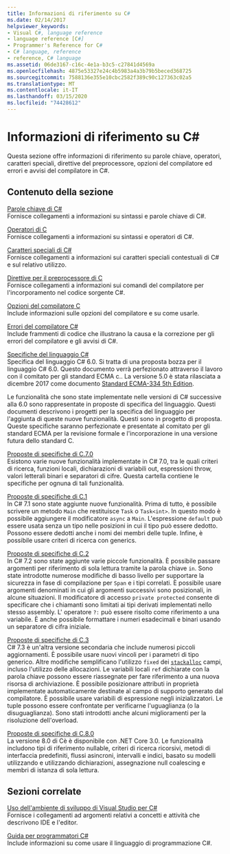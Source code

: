 ```yaml
---
title: Informazioni di riferimento su C#
ms.date: 02/14/2017
helpviewer_keywords:
- Visual C#, language reference
- language reference [C#]
- Programmer's Reference for C#
- C# language, reference
- reference, C# language
ms.assetid: 06de3167-c16c-4e1a-b3c5-c27841d4569a
ms.openlocfilehash: 4875e53327e24c4b5983a4a3b79b5beced368725
ms.sourcegitcommit: 7588136e355e10cbc2582f389c90c127363c02a5
ms.translationtype: MT
ms.contentlocale: it-IT
ms.lasthandoff: 03/15/2020
ms.locfileid: "74428612"
---
```

# <a name="c-reference"></a>Informazioni di riferimento su C#

Questa sezione offre informazioni di riferimento su parole chiave, operatori, caratteri speciali, direttive del preprocessore, opzioni del compilatore ed errori e avvisi del compilatore in C#.  
  
## <a name="in-this-section"></a>Contenuto della sezione

 [Parole chiave di C#](./keywords/index.md)  
 Fornisce collegamenti a informazioni su sintassi e parole chiave di C#.  
  
 [Operatori di C](./operators/index.md)  
 Fornisce collegamenti a informazioni su sintassi e operatori di C#.  

 [Caratteri speciali di C#](./tokens/index.md)  
 Fornisce collegamenti a informazioni sui caratteri speciali contestuali di C# e sul relativo utilizzo.  

 [Direttive per il preprocessore di C](./preprocessor-directives/index.md)  
 Fornisce collegamenti a informazioni sui comandi del compilatore per l'incorporamento nel codice sorgente C#.  
  
 [Opzioni del compilatore C](./compiler-options/index.md)  
 Include informazioni sulle opzioni del compilatore e su come usarle.  
  
 [Errori del compilatore C#](./compiler-messages/index.md)  
 Include frammenti di codice che illustrano la causa e la correzione per gli errori del compilatore e gli avvisi di C#.  
  
 [Specifiche del linguaggio C#](../../../_csharplang/spec/introduction.md)  
 Specifica del linguaggio C# 6.0. Si tratta di una proposta bozza per il linguaggio C# 6.0. Questo documento verrà perfezionato attraverso il lavoro con il comitato per gli standard ECMA c.. La versione 5.0 è stata rilasciata a dicembre 2017 come documento [Standard ECMA-334 5th Edition](https://www.ecma-international.org/publications/files/ECMA-ST/ECMA-334.pdf).

Le funzionalità che sono state implementate nelle versioni di C# successive alla 6.0 sono rappresentate in proposte di specifica del linguaggio. Questi documenti descrivono i progetti per la specifica del linguaggio per l'aggiunta di queste nuove funzionalità. Questi sono in progetto di proposta. Queste specifiche saranno perfezionate e presentate al comitato per gli standard ECMA per la revisione formale e l'incorporazione in una versione futura dello standard C.

 [Proposte di specifiche di C.7.0](../../../_csharplang/proposals/csharp-7.0/pattern-matching.md)  
 Esistono varie nuove funzionalità implementate in C# 7.0, tra le quali criteri di ricerca, funzioni locali, dichiarazioni di variabili out, espressioni throw, valori letterali binari e separatori di cifre. Questa cartella contiene le specifiche per ognuna di tali funzionalità.
  
 [Proposte di specifiche di C.1](../../../_csharplang/proposals/csharp-7.1/async-main.md)  
 In C# 7.1 sono state aggiunte nuove funzionalità. Prima di tutto, è possibile scrivere un metodo `Main` che restituisce `Task` o `Task<int>`. In questo modo è possibile aggiungere il modificatore `async` a `Main`. L'espressione `default` può essere usata senza un tipo nelle posizioni in cui il tipo può essere dedotto. Possono essere dedotti anche i nomi dei membri delle tuple. Infine, è possibile usare criteri di ricerca con generics.

 [Proposte di specifiche di C.2](../../../_csharplang/proposals/csharp-7.2/readonly-ref.md)  
 In C# 7.2 sono state aggiunte varie piccole funzionalità. È possibile passare argomenti per riferimento di sola lettura tramite la parola chiave `in`. Sono state introdotte numerose modifiche di basso livello per supportare la sicurezza in fase di compilazione per `Span` e i tipi correlati. È possibile usare argomenti denominati in cui gli argomenti successivi sono posizionali, in alcune situazioni. Il modificatore di accesso `private protected` consente di specificare che i chiamanti sono limitati ai tipi derivati implementati nello stesso assembly. L' operatore `?:` può essere risolto come riferimento a una variabile. È anche possibile formattare i numeri esadecimali e binari usando un separatore di cifra iniziale.

 [Proposte di specifiche di C.3](../../../_csharplang/proposals/csharp-7.3/blittable.md)  
 C# 7.3 è un'altra versione secondaria che include numerosi piccoli aggiornamenti. È possibile usare nuovi vincoli per i parametri di tipo generico. Altre modifiche semplificano l'utilizzo `fixed` dei [`stackalloc`](./operators/stackalloc.md) campi, incluso l'utilizzo delle allocazioni. Le variabili locali `ref` dichiarate con la parola chiave possono essere riassegnate per fare riferimento a una nuova risorsa di archiviazione. È possibile posizionare attributi in proprietà implementate automaticamente destinate al campo di supporto generato dal compilatore. È possibile usare variabili di espressione negli inizializzatori. Le tuple possono essere confrontate per verificarne l'uguaglianza (o la disuguaglianza). Sono stati introdotti anche alcuni miglioramenti per la risoluzione dell'overload.
  
 [Proposte di specifiche di C.8.0](../../../_csharplang/proposals/csharp-8.0/nullable-reference-types.md)  
 La versione 8.0 di Cè è disponibile con .NET Core 3.0. Le funzionalità includono tipi di riferimento nullable, criteri di ricerca ricorsivi, metodi di interfaccia predefiniti, flussi asincroni, intervalli e indici, basato su modelli utilizzando e utilizzando dichiarazioni, assegnazione null coalescing e membri di istanza di sola lettura.
  
## <a name="related-sections"></a>Sezioni correlate  

 [Uso dell'ambiente di sviluppo di Visual Studio per C#](/visualstudio/get-started/csharp)  
 Fornisce i collegamenti ad argomenti relativi a concetti e attività che descrivono IDE e l'editor.  
  
 [Guida per programmatori C#](../programming-guide/index.md)  
 Include informazioni su come usare il linguaggio di programmazione C#.
